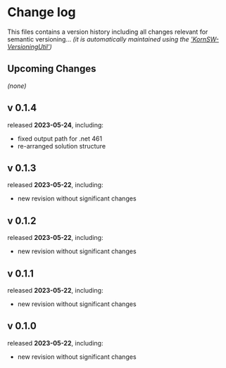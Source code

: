 # Change log
This files contains a version history including all changes relevant for semantic versioning...
*(it is automatically maintained using the ['KornSW-VersioningUtil'](https://github.com/KornSW/VersioningUtil))*


## Upcoming Changes

*(none)*



## v 0.1.4
released **2023-05-24**, including:
 - fixed output path for .net 461
 - re-arranged solution structure



## v 0.1.3
released **2023-05-22**, including:
 - new revision without significant changes


## v 0.1.2
released **2023-05-22**, including:
 - new revision without significant changes



## v 0.1.1
released **2023-05-22**, including:
 - new revision without significant changes



## v 0.1.0
released **2023-05-22**, including:
 - new revision without significant changes



